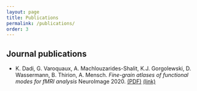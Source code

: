 ```yaml
---
layout: page
title: Publications
permalink: /publications/
order: 3
---
```


## Journal publications

- K. Dadi, G. Varoquaux, A. Machlouzarides-Shalit, K.J. Gorgolewski, D. Wassermann,
  B. Thirion, A. Mensch. *Fine-grain atlases of functional modes for fMRI analysis*
  NeuroImage 2020.
  [(PDF)](https://hal.inria.fr/hal-02904869/file/revised3.pdf)
  [(link)](https://doi.org/10.1016/j.neuroimage.2020.117126)
